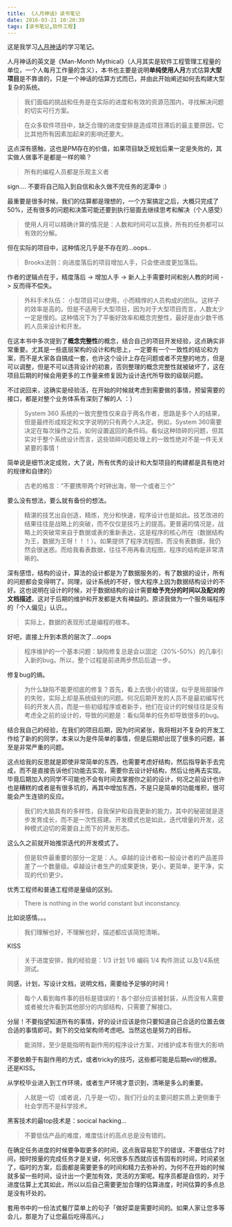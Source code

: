 ```yaml
---
title: 《人月神话》读书笔记
date: 2016-03-21 10:20:39
tags: [读书笔记,软件工程]
---
```


这是我学习[人月神话](https://www.douban.com/tag/%E8%BD%AF%E4%BB%B6%E5%B7%A5%E7%A8%8B/?focus=book)的学习笔记。

人月神话的英文是《Man-Month Mythical》（人月其实是软件工程管理工程量的单位，一个人每月工作量的含义），本书也主要是说明**单纯使用人月**方式估算**大型项目**是不靠谱的，只是一个神话的估算方式而已，并由此开始阐述如何去构建大型复杂的系统。

<!-- more -->

> 我们面临的挑战和任务是在实际的进度和有效的资源范围内，寻找解决问题的切实可行方案。

> 在众多软件项目中，缺乏合理的进度安排是造成项目滞后的最主要原因，它比其他所有因素加起来的影响还要大。

这点深有感触，这也是PM存在的价值，如果项目缺乏规划后果一定是失败的，其实做人做事不是都是一样的嘛？

> 所有的编程人员都是乐观主义者

sign.... 不要将自己陷入到自信和永久做不完任务的泥潭中 :）

最重要是很多时候，我们的估算都是理想的，一个方案搞定之后，大概只完成了50%，还有很多的问题和决策可能还要到执行层面去继续思考和解决（个人感受）

> 使用人月可以精确计算的情况是：人数和时间可以互换，所有的任务都可以有效的分解。

但在实际的项目中，这种情况几乎是不存在的...oops..

> Brooks法则：向进度落后的项目增加人手，只会使进度更加落后。

作者的逻辑点在于，精度落后 -> 增加人手 -> 新人上手需要时间和别人教的时间 -> 反而得不偿失。

> 外科手术队伍： 小型项目可以使用，小而精悍的人员构成的团队。这样子的效率是高的。但是不适用于大型项目，因为对于大型项目而言，人数太少一定是慢的。这种情况下为了平衡好效率和概念完整性，最好是由少数干练的人员来设计和开发。

在这本书中多次提到了**概念完整性**的概念，结合自己的项目开发经验，这点确实非常重要。尤其是一些底层架构的设计和构思上，一定要有一个一致性的结论和方案，而不是大家各自搞成一套，也许这个设计上存在问题或者不完整的地方，但是可以调整，但是不可以违背设计的初衷，否则整理的概念完整性就被破坏了，这在项目后期的时候会用更多的工作量来修复因为设计迭代所导致的级联问题。

不过说回来，这确实是经验活，在开始的时候就考虑到需要做的事情，预留需要的接口，都是对整个业务体系有深刻了解的人 ：）

> System 360 系统的一致完整性仅来自于两名作者，思路是多个人的结果，但是最终形成规定和文字说明的只有两个人决定。例如，System 360需要决定在每次操作之后，如何设置返回的条件码。看似这种琐碎的问题，但其实对于整个系统设计而言，这些琐碎问题处理上的一致性绝对不是一件无关紧要的事情！

简单说是细节决定成败，大了说，所有优秀的设计和大型项目的构建都是具有绝对的规律和自律的）

> 古老的格言：“不要携带两个时钟出海，带一个或者三个”

要么没有想法，要么就有备份的想法。

> 精湛的技艺出自创造，精炼，充分和快速，程序设计也是如此。技艺改进的结果往往是战略上的突破，而不仅仅是技巧上的提高。更普遍的情况是，战略上的突破常来自于数据或表的重新表达，这是程序的核心所在（数据结构为王，数据为王呀！！！）。如果提供了程序流程图，而没有表数据，我仍然会很迷惑。而给我看表数据，往往不用再看流程图，程序的结构是非常清晰的。

深有感悟，结构的设计，算法的设计都是为了数据服务的，有了数据的设计，所有的问题都会变得明了。同理，设计系统的不好，很大程序上因为数据结构设计的不好。这也说明在设计的时候，对于数据结构的设计需要**给予充分的时间以及配对的文档描述**，这对于后期的维护和开发都是大有裨益的。原谅我做为一个服务端程序的「个人偏见」认识。。

> 实际上，数据的表现形式是编程的根本。

好吧，直接上升到本质的层次了...oops

> 程序维护的一个基本问题：缺陷修复总是会以固定（20%-50%）的几率引入新的bug。所以，整个过程是前进两步然后后退一步。

修复bug的熵。

> 为什么缺陷不能更彻底的修复？首先，看上去很小的错误，似乎是局部操作的失败，实际上却是系统级别的问题。何况后期开发的人员不是最初编写代码的开发人员，而是一些初级程序或者新手，他们在设计的时候往往是没有考虑全之前的设计的，导致的问题是：看似简单的任务却导致很多的bug。

结合我自己的经验，在我们的项目后期，因为时间紧张，我将相对不复杂的开发工作给了新的的同学，本来以为是件简单的事情，但是后期却出现了很多的问题，甚至是非常严重的问题。

这点给我的反思就是即使非常简单的东西，也需要考虑好结构，然后指导新手去完成，而不是直接告诉他们功能去实现，需要你去设计好结构，然后让他再去实现。毕竟后期加入的同学不可能也不会有时间去掌握你之前的设计，何况之前设计也许也是糟糕的或者是有很多坑的，再其中增加东西，不是只是简单的功能堆积，很可能会产生连锁的反应。

> 我们的大脑具有的多样性，自我保护和自我更新的能力，其中的秘密就是逐步发育成长，而不是一次性搭建。开发模式也是如此，迭代增量的开发，这种模式迫切的需要自上而下的开发形态。

这么久之前就开始推崇迭代的开发模式了。

> 但是软件最重要的部分一定是：人。卓越的设计者和一般设计者的产品差异差了一个数量级。卓越设计者生产的成果更快，更小，更简单，更干净，实现的代价更少。

优秀工程师和普通工程师是量级的区别。

> There is nothing in the world constant but inconstancy.

比如说感情。。。

> 我们理解也好，不理解也好，描述都应该简短清晰。

KISS

> 关于进度安排，我的经验是：1/3 计划 1/6 编码 1/4 构件测试 以及1/4系统测试。

同感，计划，写设计文档，说明文档，需要给予足够的时间！

> 每个人看到每件事的目标是错误的！各个部分应该被封装，从而没有人需要或者被允许看到其他部分的内部结构，只需要了解接口。

分层！不要指望知道所有的事情，好的设计应该是你只要知道自己合适的位置去做合适的事情即可。剩下的交给架构师考虑吧。当然这也是努力的目标。

> 能消除，至少是能指明有副作用的程序设计方案，对维护成本有很大的影响

不要依赖于有副作用的方式，或者tricky的技巧，这些都可能是后期evil的根源。还是KISS。

从学校毕业进入到工作环境，或者生产环境才意识到，清晰是多么的重要。

> 人就是一切（或者说，几乎是一切）。我们行业的主要问题实质上更侧重于社会学而不是科学技术。

黑客技术的最top技术是：socical hacking...

> 不要低估产品的难度，难度估计的高点总是没有错的。

在确定任务进度的时候要争取更多的时间，这点我容易犯下的错误，不要低估了时间，按时按量的完成任务才是关键，何况很多东西就应该有固有的时间，时间紧张了，临时的方案，后面都是需要更多的时间和精力去弥补的，为何不在开始的时候就多留一些时间，设计出一个更加有效，灵活的方案呢。程序员都是自信的，对于进度估算上尤其如此，所以以后自己需要更加合理的估算进度，时间估算的多点总是没有坏处的。

套用书中的一份法式餐厅菜单上的句子「做好菜是需要时间的。如果人家让您多等会儿，那是为了让您最后吃得高兴。」
